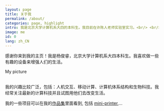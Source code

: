 ```yaml
---
layout: page
title: 关于我
permalink: /about/
categories: page, highlight
intro: 我是北京大学计算机系大四的本科生。我目前在许陈人老师实验室实习。<br/> <br/>我的技术背景很强，喜欢研究新的交互技术。
image: me
id: 0
lang: zh_CN
---
```


感谢你来到我的主页！我是杨俊睿，北京大学计算机系大四本科生。我喜欢做一些有趣的设备来增强人们的生活。

<div class="my-card-image mdl-card mdl-shadow--2dp" style="background: url({{ 'jackieyang' | asset_path }}) center / cover;">
  <div class="mdl-card__title mdl-card--expand"></div>
  <div class="mdl-card__actions">
    <span class="my-card-image__filename">My picture</span>
  </div>
</div>
<br/>

我的兴趣比较广泛，包括：人机交互、移动计算、计算机体系结构和生物科技。我经常关注最新的计算科技并且试图用他们去改变生活。

我的一些项目可以在我的[作品集](/projects/)里面看到, 包括 [mini-printer](portfolio/mini-printer.html),...
